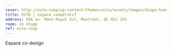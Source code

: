 ```yaml
---
cover: http://ecto.coop/wp-content/themes/ecto/assets/images/diapo-home/creatif.jpg
title: ECTO | espace coopératif
address: 936 av. Mont-Royal Est, Montréal, QC H2J 1X2
room: 2e étage
ref: ecto-coop
---
```

Espace co-design
